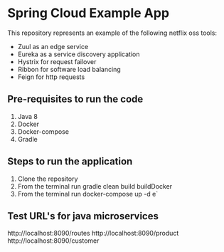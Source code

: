 # Spring Cloud Example App
This repository represents an example of the following netflix oss tools:
- Zuul as an edge service
- Eureka as a service discovery application 
- Hystrix for request failover
- Ribbon for software load balancing
- Feign for http requests

## Pre-requisites to run the code

1. Java 8
2. Docker
3. Docker-compose
4. Gradle

## Steps to run the application

1. Clone the repository 
2. From the terminal run gradle clean build buildDocker
3. From the terminal run docker-compose up -d e`

## Test URL's for java microservices
   http://localhost:8090/routes
   http://localhost:8090/product
   http://localhost:8090/customer
